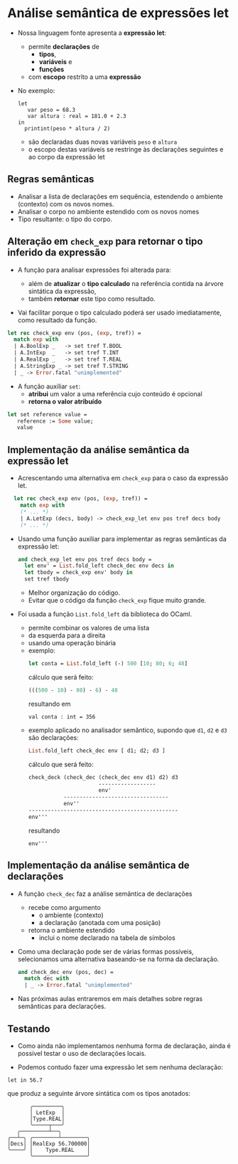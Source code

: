 # Análise semântica de expressões let

- Nossa linguagem fonte apresenta a **expressão let**:
  - permite **declarações** de
    - **tipos**,
    - **variáveis** e
    - **funções**
  - com **escopo** restrito a uma **expressão**

- No exemplo:
  ``` tiger
  let
     var peso = 68.3
     var altura : real = 181.0 + 2.3
  in
    printint(peso * altura / 2)
  ```
  - são declaradas duas novas variáveis `peso` e `altura`
  - o escopo destas variáveis se restringe às declarações seguintes e ao corpo da expressão let

## Regras semânticas

- Analisar a lista de declarações em sequência, estendendo o ambiente (contexto) com os novos nomes.
- Analisar o corpo no ambiente estendido com os novos nomes
- Tipo resultante: o tipo do corpo.

## Alteração em `check_exp` para retornar o tipo inferido da expressão

- A função para analisar expressões foi alterada para:
  - além de **atualizar** o **tipo calculado** na referência contida na árvore sintática da expressão,
  - também **retornar** este tipo como resultado.

- Vai facilitar porque o tipo calculado poderá ser usado imediatamente, como resultado da função.

``` ocaml
let rec check_exp env (pos, (exp, tref)) =
  match exp with
  | A.BoolExp _   -> set tref T.BOOL
  | A.IntExp  _   -> set tref T.INT
  | A.RealExp _   -> set tref T.REAL
  | A.StringExp _ -> set tref T.STRING
  | _ -> Error.fatal "unimplemented"
```

- A função auxiliar `set`:
  - **atribui** um valor a uma referência cujo conteúdo é opcional
  - **retorna o valor atribuído**

``` ocaml
let set reference value =
   reference := Some value;
   value
```

## Implementação da análise semântica da expressão let

- Acrescentando uma alternativa em `check_exp` para o caso da expressão let.

``` ocaml
  let rec check_exp env (pos, (exp, tref)) =
    match exp with
    (* ... *)
    | A.LetExp (decs, body) -> check_exp_let env pos tref decs body
    (* ... *)
  ```

- Usando uma função auxiliar para implementar as regras semânticas da expressão let:
  ``` ocaml
  and check_exp_let env pos tref decs body =
    let env' = List.fold_left check_dec env decs in
    let tbody = check_exp env' body in
    set tref tbody
    ```
  - Melhor organização do código.
  - Evitar que o código da função `check_exp` fique muito grande.

- Foi usada a função `List.fold_left` da biblioteca do OCaml.
  - permite combinar os valores de uma lista
  - da esquerda para a direita
  - usando uma operação binária
  - exemplo:
    ``` ocaml
    let conta = List.fold_left (-) 500 [10; 80; 6; 48]
    ```
    cálculo que será feito:
    ``` ocaml
    (((500 - 10) - 80) - 6) - 48
    ```
    resultando em
    ```
    val conta : int = 356
    ```
  - exemplo aplicado no analisador semântico, supondo que `d1`, `d2` e `d3` são declarações:
    ``` ocaml
    List.fold_left check_dec env [ d1; d2; d3 ]
    ```
    cálculo que será feito:
    ``` ocaml
    check_deck (check_dec (check_dec env d1) d2) d3
                          ------------------
                          env'
               ---------------------------------
               env''
    -----------------------------------------------
    env'''
    ```
    resultando
    ```
    env'''
    ```

## Implementação da análise semântica de declarações

- A função `check_dec` faz a análise semântica de declarações
  - recebe como argumento
    - o ambiente (contexto)
    - a declaração (anotada com uma posição)
  - retorna o ambiente estendido
    - inclui o nome declarado na tabela de símbolos

- Como uma declaração pode ser de várias formas possíveis, selecionamos uma alternativa baseando-se na forma da declaração.
  ``` ocaml
  and check_dec env (pos, dec) =
    match dec with
    | _ -> Error.fatal "unimplemented"
  ```
  
- Nas próximas aulas entraremos em mais detalhes sobre regras semânticas para declarações.

## Testando

- Como ainda não implementamos nenhuma forma de declaração, ainda é possível testar o uso de declarações locais.

- Podemos contudo fazer uma expressão let sem nenhuma declaração:

```
let in 56.7

```
que produz a seguinte árvore sintática com os tipos anotados:

```
       ╭─────────╮
       │ LetExp  │
       │Type.REAL│
       ╰─────┬───╯
   ╭─────────┴──╮
╭──┴─╮ ╭────────┴────────╮
│Decs│ │RealExp 56.700000│
╰────╯ │    Type.REAL    │
       ╰─────────────────╯
```
